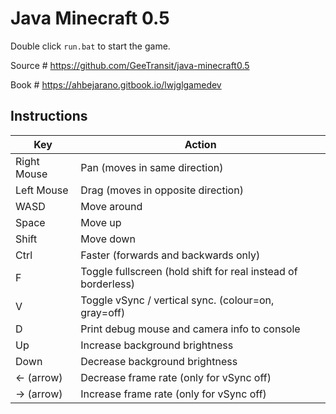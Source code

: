# Java Minecraft 0.5

Double click `run.bat` to start the game.

Source # https://github.com/GeeTransit/java-minecraft0.5

Book # https://ahbejarano.gitbook.io/lwjglgamedev

## Instructions

| Key         | Action |
| ----------- | ------ |
| Right Mouse | Pan (moves in same direction) |
| Left Mouse  | Drag (moves in opposite direction) |
| WASD        | Move around |
| Space       | Move up |
| Shift       | Move down |
| Ctrl        | Faster (forwards and backwards only) |
| F           | Toggle fullscreen (hold shift for real instead of borderless) |
| V           | Toggle vSync / vertical sync. (colour=on, gray=off) |
| D           | Print debug mouse and camera info to console |
| Up          | Increase background brightness |
| Down        | Decrease background brightness |
| <- (arrow)  | Decrease frame rate (only for vSync off) |
| -> (arrow)  | Increase frame rate (only for vSync off) |
